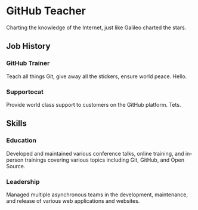 # GitHub Teacher

Charting the knowledge of the Internet, just like Galileo charted the stars.

## Job History

### GitHub Trainer

Teach all things Git, give away all the stickers, ensure world peace. Hello.

### Supportocat

Provide world class support to customers on the GitHub platform. Tets.

## Skills

### Education

Developed and maintained various conference talks, online training, and in-person trainings covering various topics including Git, GitHub, and Open Source.

### Leadership

Managed multiple asynchronous teams in the development, maintenance, and release of various web applications and websites.
